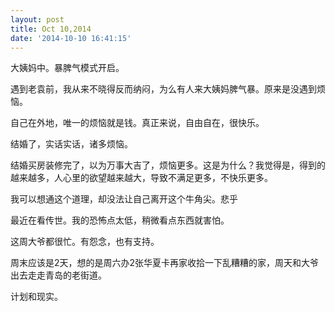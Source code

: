 ```yaml
---
layout: post
title: Oct 10,2014
date: '2014-10-10 16:41:15'
---
```



大姨妈中。暴脾气模式开启。

遇到老袁前，我从来不晓得反而纳闷，为么有人来大姨妈脾气暴。原来是没遇到烦恼。

自己在外地，唯一的烦恼就是钱。真正来说，自由自在，很快乐。

结婚了，实话实话，诸多烦恼。

结婚买房装修完了，以为万事大吉了，烦恼更多。这是为什么？我觉得是，得到的越来越多，人心里的欲望越来越大，导致不满足更多，不快乐更多。

我可以想通这个道理，却没法让自己离开这个牛角尖。悲乎

最近在看传世。我的恐怖点太低，稍微看点东西就害怕。

这周大爷都很忙。有怨念，也有支持。

周末应该是2天，想的是周六办2张华夏卡再家收拾一下乱糟糟的家，周天和大爷出去走走青岛的老街道。

计划和现实。


